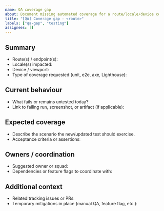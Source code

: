 ```yaml
---
name: QA coverage gap
about: Document missing automated coverage for a route/locale/device combination.
title: "[QA] Coverage gap - <route>"
labels: ["qa-gap", "testing"]
assignees: []
---
```


## Summary
- Route(s) / endpoint(s):
- Locale(s) impacted:
- Device / viewport:
- Type of coverage requested (unit, e2e, axe, Lighthouse):

## Current behaviour
- What fails or remains untested today?
- Link to failing run, screenshot, or artifact (if applicable):

## Expected coverage
- Describe the scenario the new/updated test should exercise.
- Acceptance criteria or assertions:

## Owners / coordination
- Suggested owner or squad:
- Dependencies or feature flags to coordinate with:

## Additional context
- Related tracking issues or PRs:
- Temporary mitigations in place (manual QA, feature flag, etc.):
